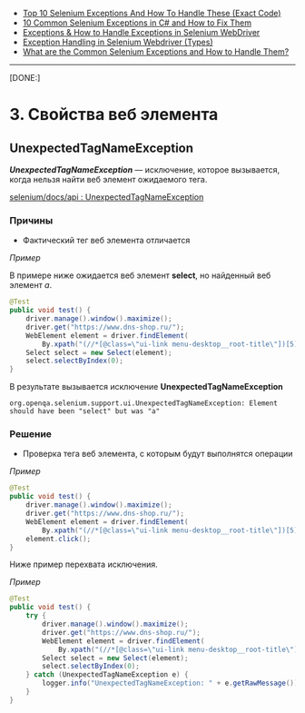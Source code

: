 * [Top 10 Selenium Exceptions And How To Handle These (Exact Code)](https://www.softwaretestinghelp.com/exception-handling-framework-selenium-tutorial-19/#8_orgopenqaseleniumTimeoutException)
* [10 Common Selenium Exceptions in C# and How to Fix Them](https://blog.testproject.io/2020/12/28/10-common-selenium-exceptions-in-c-and-how-to-fix-them/)
* [Exceptions & How to Handle Exceptions in Selenium WebDriver](https://blog.knoldus.com/exceptions-how-to-handle-exceptions-in-selenium-webdriver/#nosuchelementexception)
* [Exception Handling in Selenium Webdriver (Types)](https://www.guru99.com/exception-handling-selenium.html)
* [What are the Common Selenium Exceptions and How to Handle Them?](https://www.thepsi.com/what-are-the-common-selenium-exceptions-and-how-to-handle-them/)

***

[DONE:]

# 3. Свойства веб элемента

## UnexpectedTagNameException

***UnexpectedTagNameException*** — исключение, которое вызывается, когда нельзя найти веб элемент ожидаемого тега.

[selenium/docs/api : UnexpectedTagNameException](https://www.selenium.dev/selenium/docs/api/java/org/openqa/selenium/support/ui/UnexpectedTagNameException.html)

### Причины

* Фактический тег веб элемента отличается

*Пример*

В примере ниже ожидается веб элемент **select**, но найденный веб элемент *a*.

```java
@Test
public void test() {
    driver.manage().window().maximize();
    driver.get("https://www.dns-shop.ru/");
    WebElement element = driver.findElement(
        By.xpath("(//*[@class=\"ui-link menu-desktop__root-title\"])[5]"));
    Select select = new Select(element);
    select.selectByIndex(0);
}
```

В результате вызывается исключение **UnexpectedTagNameException**

```text
org.openqa.selenium.support.ui.UnexpectedTagNameException: Element should have been "select" but was "a"
```

### Решение

* Проверка тега веб элемента, с которым будут выполнятся операции

*Пример*

```java
@Test
public void test() {
    driver.manage().window().maximize();
    driver.get("https://www.dns-shop.ru/");
    WebElement element = driver.findElement(
        By.xpath("(//*[@class=\"ui-link menu-desktop__root-title\"])[5]"));
    element.click();
}
```

Ниже пример перехвата исключения.

*Пример*

```java
@Test
public void test() {
    try {
        driver.manage().window().maximize();
        driver.get("https://www.dns-shop.ru/");
        WebElement element = driver.findElement(
            By.xpath("(//*[@class=\"ui-link menu-desktop__root-title\"])[5]"));
        Select select = new Select(element);
        select.selectByIndex(0);
    } catch (UnexpectedTagNameException e) {
        logger.info("UnexpectedTagNameException: " + e.getRawMessage());
    }
}
```
